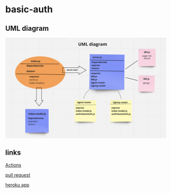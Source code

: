 # basic-auth

## UML diagram

![UML img](./assets/uml2.png)

## links

[Actions](https://github.com/saraaltayeh/basic-auth/actions)

[pull request](https://github.com/saraaltayeh/basic-auth/pull/3)

[heroku app](https://basic-auth-sara.herokuapp.com/)
